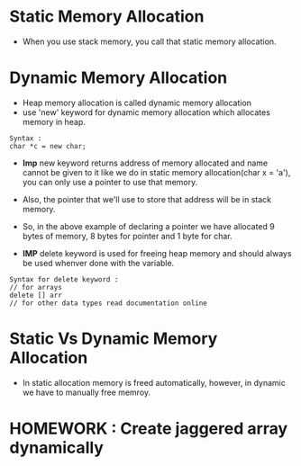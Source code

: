 # Static Memory Allocation
- When you use stack memory, you call that static memory allocation.
# Dynamic Memory Allocation 
- Heap memory allocation is called dynamic memory allocation 
- use 'new' keyword for dynamic memory allocation which allocates memory in heap.
```
Syntax : 
char *c = new char;
```
- **Imp** new keyword returns address of memory allocated and name cannot be given to it like we do in static memory allocation(char x = 'a'), you can only use a pointer to use that memory. 
- Also, the pointer that we'll use to store that address will be in stack memory. 
- So, in the above example of declaring a pointer we have allocated 9 bytes of memory, 8 bytes for pointer and 1 byte for char. 

- **IMP** delete keyword is used for freeing heap memory and should always be used whenver done with the variable. 
```
Syntax for delete keyword :
// for arrays 
delete [] arr
// for other data types read documentation online
```

# Static Vs Dynamic Memory Allocation
- In static allocation memory is freed automatically, however, in dynamic we have to manually free memroy. 


# HOMEWORK : Create jaggered array dynamically